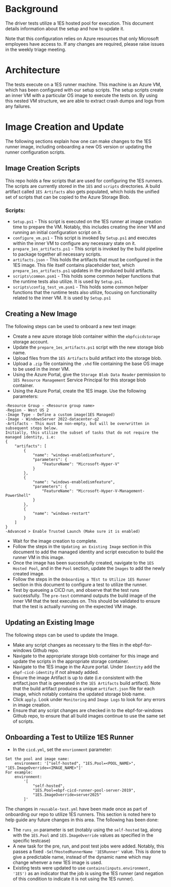 # Background
The driver tests utilize a 1ES hosted pool for execution. This document details information about
the setup and how to update it.

Note that this configuration relies on Azure resources that only Microsoft employees have access
to. If any changes are required, please raise issues in the weekly triage meeting.

# Architecture
The tests execute on a 1ES runner machine. This machine is an Azure VM, which has been configured
with our setup scripts. The setup scripts create an inner VM with a particular OS image to execute
the tests on. By using this nested VM structure, we are able to extract crash dumps and logs from
any failures.

# Image Creation and Update
The following sections explain how one can make changes to the 1ES runner image, including
onboarding a new OS version or updating the runner configuration scripts.

## Image Creation Scripts
This repo holds a few scripts that are used for configuring the 1ES runners. The scripts are
currently stored in the `1ES` and `scripts` directories. A build artifact called `1ES Artifacts`
also gets populated, which holds the unified set of scripts that can be copied to the Azure
Storage Blob.

### Scripts:
- `Setup.ps1` - This script is executed on the 1ES runner at image creation time to prepare the VM.
Notably, this includes creating the inner VM and running an initial configuration script on it.
- `configure_vm.ps1` - This script is invoked by `Setup.ps1` and executes within the inner VM to
configure any necessary state on it.
- `prepare_1es_artifacts.ps1` -  This script is invoked by the build pipeline to package together
all necessary scripts.
- `artifacts.json` - This holds the artifacts that must be configured in the 1ES image. This file
itself contains placeholder text, which `prepare_1es_artifacts.ps1` updates in the produced build
artifacts.
- `scripts\common.psm1` - This holds some common helper functions that the runtime tests also
utilize. It is used by `Setup.ps1`.
- `scripts\config_test_vm.psm1` - This holds some common helper functions that the runtime tests
also utilize, focusing on functionality related to the inner VM. It is used by `Setup.ps1`

## Creating a New Image
The following steps can be used to onboard a new test image:
- Create a new azure storage blob container within the `ebpfcicdstorage` storage account.
- Update the `prepare_1es_artifacts.ps1` script with the new storage blob name.
- Upload files from the `1ES Artifacts` build artifact into the storage blob.
- Upload a `.zip` file containing the `.vhd` file containing the base OS image to be used in the
inner VM.
- Using the Azure Portal, give the `Storage Blob Data Reader` permission to
`1ES Resource Management` Service Principal for this storage blob container.
- Using the Azure Portal, create the 1ES image. Use the following parameters:
```
-Resource Group - <Resource group name>
-Region - West US 2
-Image Type - Define a custom image(1ES Managed)
-Image - WindowsServer 2022-datacenter-g2
-Artifacts - This must be non-empty, but will be overwritten in subsequent steps below.
Initially, this utilize the subset of tasks that do not require the managed identity, i.e:
{
    "artifacts": [
        {
            "name": "windows-enabledismfeature",
            "parameters": {
                "FeatureName": "Microsoft-Hyper-V"
            }
        },
        {
            "name": "windows-enabledismfeature",
            "parameters": {
                "FeatureName": "Microsoft-Hyper-V-Management-PowerShell"
            }
        },
        {
            "name": "windows-restart"
        }
    ]
}
-Advanced > Enable Trusted Launch (Make sure it is enabled)
```
- Wait for the image creation to complete.
- Follow the steps in the `Updating an Existing Image` section in this document to add the managed
identity and script execution to build the runner VM in this image.
- Once the image has been successfully created, navigate to the `1ES Hosted Pool`, and in the
`Pool` section, update the `Images` to add the newly created image.
- Follow the steps in the `Onboarding a TEst to Utilize 1ES Runner` section in this document to
configure a test to utilize the runner.
- Test by queueing a CICD run, and observe that the test runs successfully. The `pre-test` command
outputs the build image of the inner VM that the test executes on. This should be validated to
ensure that the test is actually running on the expected VM image.

## Updating an Existing Image
The following steps can be used to update the Image.
- Make any script changes as necessary to the files in the ebpf-for-windows Github repo.
- Navigate to the appropriate storage blob container for this image and update the scripts in the
appropriate storage container.
- Navigate to the 1ES image in the Azure portal. Under `Identity` add the `ebpf-cicd-identity` if
not already added.
- Ensure the image Artifact is up to date (i.e consistent with the artifact.json that is generated
in the `1ES Artifacts` build artifact). Note that the build artifact produces a unique
`artifact.json` file for each image, which notably contains the updated storage blob name.
- Click `apply`. Look under `Monitoring` and `Image Logs` to look for any errors in image creation.
- Ensure that any script changes are checked in to the ebpf-for-windows Github repo, to ensure that
all build images continue to use the same set of scripts.

## Onboarding a Test to Utilize 1ES Runner
- In the `cicd.yml`, set the `envrionment` parameter:
```
Set the pool and image name:
    environment: '["self-hosted", "1ES.Pool=<POOL_NAME>", "1ES.ImageOverride=<IMAGE_NAME>"]'
For example:
    environment:
        '[
            "self-hosted",
            "1ES.Pool=ebpf-cicd-runner-pool-server-2019",
            "1ES.ImageOverride=server2025"
        ]'
```

The changes in `reusable-test.yml` have been made once as part of onboarding our repo to utilize
1ES runners. This section is noted here to help guide any future changes in this area. The following
has been done:
- The `runs_on` parameter is set (notably using the `self-hosted` tag, along with the `1ES.Pool`
and `1ES.ImageOverride` values as specified in the specific testcase)
- A new task for the pre, run, and post test jobs were added. Notably, this passes a fixed
`-SelfHostedRunnerName '1ESRunner'` value. This is done to give a predictable name, instead of the
dynamic name which may change whenver a new 1ES image is used.
- Existing tests were updated to use `contains(inputs.environment, '1ES')` as an indicator that the
job is using the 1ES runner (and negation of this condition to indicate it is not using the 1ES runner).